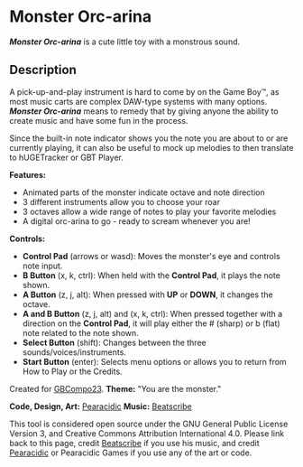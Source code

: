 # Monster Orc-arina
**_Monster Orc-arina_** is a cute little toy with a monstrous sound.

## Description
A pick-up-and-play instrument is hard to come by on the Game Boy™, as most music carts are complex DAW-type systems with many options. **_Monster Orc-arina_** means to remedy that by giving anyone the ability to create music and have some fun in the process. 

Since the built-in note indicator shows you the note you are about to or are currently playing, it can also be useful to mock up melodies to then translate to hUGETracker or GBT Player.

**Features:**

- Animated parts of the monster indicate octave and note direction
- 3 different instruments allow you to choose your roar
- 3 octaves allow a wide range of notes to play your favorite melodies
- A digital orc-arina to go - ready to scream whenever you are!

**Controls:**

- **Control Pad** (arrows or wasd): Moves the monster's eye and controls note input.
- **B Button** (x, k, ctrl): When held with the **Control Pad**, it plays the note shown.
- **A Button** (z, j, alt): When pressed with **UP** or **DOWN**, it changes the octave.
- **A and B Button** (z, j, alt) and (x, k, ctrl)​: When pressed together with a direction on the **Control Pad**, it will play either the # (sharp) or b (flat) note related to the note shown.
- **Select Button** (shift): Changes between the three sounds/voices/instruments.
- **Start Button** (enter): Selects menu options or allows you to return from How to Play or the Credits.

Created for [GBCompo23](https://itch.io/jam/gbcompo23). **Theme:** "You are the monster."

**Code, Design, Art:** [Pearacidic](https://pearacidic.itch.io)
**Music:** [Beatscribe](https://beatscribe.itch.io)

This tool is considered open source under the GNU General Public License Version 3, and Creative Commons Attribution International 4.0. Please link back to this page, credit [Beatscribe](https://beatscribe.itch.io) if you use his music, and credit [Pearacidic](https://pearacidic.itch.io) or Pearacidic Games if you use any of the art or code.
